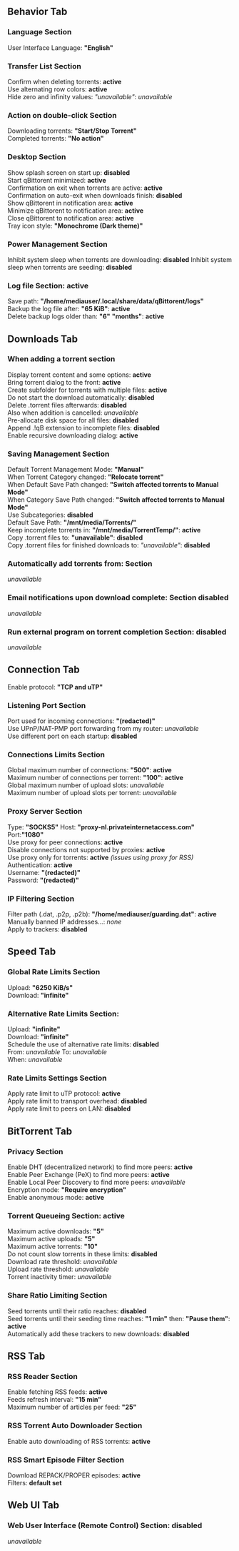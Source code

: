 ## Behavior Tab
### Language Section
User Interface Language: **"English"**  
### Transfer List Section
Confirm when deleting torrents: **active**  
Use alternating row colors: **active**  
Hide zero and infinity values: *"unavailable"*: *unavailable*  
### Action on double-click Section
Downloading torrents: **"Start/Stop Torrent"**  
Completed torrents: **"No action"**  
### Desktop Section
Show splash screen on start up: **disabled**  
Start qBittorent minimized: **active**  
Confirmation on exit when torrents are active: **active**  
Confirmation on auto-exit when downloads finish: **disabled**  
Show qBittorent in notification area: **active**  
Minimize qBittorent to notification area: **active**  
Close qBittorent to notification area: **active**  
Tray icon style: **"Monochrome (Dark theme)"**  
### Power Management Section
Inhibit system sleep when torrents are downloading: **disabled**
Inhibit system sleep when torrents are seeding: **disabled**  
### Log file Section: **active**  
Save path: **"/home/mediauser/.local/share/data/qBittorent/logs"**  
Backup the log file after: **"65 KiB"**: **active**  
Delete backup logs older than: **"6"** **"months"**: **active**  

## Downloads Tab
### When adding a torrent section
Display torrent content and some options: **active**  
Bring torrent dialog to the front: **active**  
Create subfolder for torrents with multiple files: **active**  
Do not start the download automatically: **disabled**  
Delete .torrent files afterwards: **disabled**  
Also when addition is cancelled: *unavailable*  
Pre-allocate disk space for all files: **disabled**  
Append .!qB extension to incomplete files: **disabled**  
Enable recursive downloading dialog: **active**  
### Saving Management Section
Default Torrent Management Mode: **"Manual"**  
When Torrent Category changed: **"Relocate torrent"**  
When Default Save Path changed: **"Switch affected torrents to Manual Mode"**  
When Category Save Path changed: **"Switch affected torrents to Manual Mode"**  
Use Subcategories: **disabled**  
Default Save Path: **"/mnt/media/Torrents/"**  
Keep incomplete torrents in: **"/mnt/media/TorrentTemp/"**: **active**  
Copy .torrent files to: **"unavailable"**: **disabled**  
Copy .torrent files for finished downloads to: *"unavailable"*: **disabled**  
### Automatically add torrents from: Section
*unavailable*
### Email notifications upon download complete: Section **disabled**
*unavailable*  
### Run external program on torrent completion Section: **disabled**
*unavailable*  

## Connection Tab
Enable protocol: **"TCP and uTP"**  
### Listening Port Section
Port used for incoming connections: **"(redacted)"**  
Use UPnP/NAT-PMP port forwarding from my router: *unavailable*  
Use different port on each startup: **disabled**  
### Connections Limits Section
Global maximum number of connections: **"500"**: **active**  
Maximum number of connections per torrent: **"100"**: **active**  
Global maximum number of upload slots: *unavailable*  
Maximum number of upload slots per torrent: *unavailable*  
### Proxy Server Section
Type: **"SOCKS5"** Host: **"proxy-nl.privateinternetaccess.com"** Port:**"1080"**  
Use proxy for peer connections: **active**  
Disable connections not supported by proxies: **active**  
Use proxy only for torrents: **active** *(issues using proxy for RSS)*  
Authentication: **active**  
Username: **"(redacted)"**  
Password: **"(redacted)"**  
### IP Filtering Section
Filter path (.dat, .p2p, .p2b): **"/home/mediauser/guarding.dat"**: **active**  
Manually banned IP addresses...: *none*  
Apply to trackers: **disabled**  

## Speed Tab
### Global Rate Limits Section
Upload: **"6250 KiB/s"**  
Download: **"infinite"**  
### Alternative Rate Limits Section:
Upload: **"infinite"**  
Download: **"infinite"**  
Schedule the use of alternative rate limits: **disabled**  
From: *unavailable* To: *unavailable*  
When: *unavailable*  
### Rate Limits Settings Section
Apply rate limit to uTP protocol: **active**  
Apply rate limit to transport overhead: **disabled**  
Apply rate limit to peers on LAN: **disabled**  

## BitTorrent Tab
### Privacy Section
Enable DHT (decentralized network) to find more peers: **active**  
Enable Peer Exchange (PeX) to find more peers: **active**  
Enable Local Peer Discovery to find more peers: *unavailable*  
Encryption mode: **"Require encryption"**  
Enable anonymous mode: **active**  
### Torrent Queueing Section: **active**  
Maximum active downloads: **"5"**  
Maximum active uploads: **"5"**  
Maximum active torrents: **"10"**  
Do not count slow torrents in these limits: **disabled**  
Download rate threshold: *unavailable*  
Upload rate threshold: *unavailable*  
Torrent inactivity timer: *unavailable*  
### Share Ratio Limiting Section
Seed torrents until their ratio reaches: **disabled**  
Seed torrents until their seeding time reaches: **"1 min"** then: **"Pause them"**: **active**  
Automatically add these trackers to new downloads: **disabled**  

## RSS Tab
### RSS Reader Section
Enable fetching RSS feeds: **active**  
Feeds refresh interval: **"15 min"**  
Maximum number of articles per feed: **"25"**  
### RSS Torrent Auto Downloader Section
Enable auto downloading of RSS torrents: **active**  
### RSS Smart Episode Filter Section
Download REPACK/PROPER episodes: **active**  
Filters: **default set**  

## Web UI Tab
### Web User Interface (Remote Control) Section: **disabled**  
*unavailable*  
